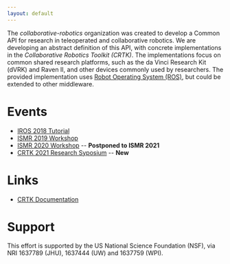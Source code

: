 ```yaml
---
layout: default
---
```


The _collaborative-robotics_ organization was created to develop a Common API for research in
teleoperated and collaborative robotics. We are developing an abstract definition of this API,
with concrete implementations in the _Collaborative Robotics Toolkit (CRTK)_.
The implementations focus on common shared research platforms, such as the da Vinci Research Kit (dVRK)
and Raven II, and other devices commonly used by researchers. The provided implementation uses
[Robot Operating System (ROS)](www.ros.org), but could be extended to other middleware.

# Events

* [IROS 2018 Tutorial](./iros-2018-tutorial.md)
* [ISMR 2019 Workshop](./ismr-2019-workshop.md)
* [ISMR 2020 Workshop](./ismr-2020-workshop.md) -- **Postponed to ISMR 2021**
* [CRTK 2021 Research Syposium](./crtk-2021-research-symposium.md) -- **New**

# Links

* [CRTK Documentation](https://github.com/collaborative-robotics/documentation/wiki)

# Support

This effort is supported by the US National Science Foundation (NSF), via NRI 1637789 (JHU), 1637444 (UW)
and 1637759 (WPI).
